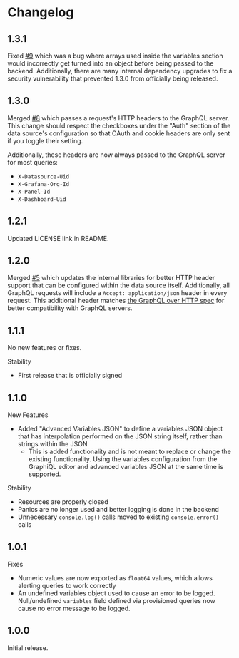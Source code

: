 # Changelog

## 1.3.1

Fixed [#9](https://github.com/wildmountainfarms/wild-graphql-datasource/issues/9)
which was a bug where arrays used inside the variables section would incorrectly get turned into an object before being passed to the backend.
Additionally, there are many internal dependency upgrades to fix a security vulnerability that prevented 1.3.0 from officially being released.

## 1.3.0

Merged [#8](https://github.com/wildmountainfarms/wild-graphql-datasource/pull/8)
which passes a request's HTTP headers to the GraphQL server.
This change should respect the checkboxes under the "Auth" section of the data source's configuration
so that OAuth and cookie headers are only sent if you toggle their setting.

Additionally, these headers are now always passed to the GraphQL server for most queries:

* `X-Datasource-Uid`
* `X-Grafana-Org-Id`
* `X-Panel-Id`
* `X-Dashboard-Uid`

## 1.2.1

Updated LICENSE link in README.

## 1.2.0

Merged [#5](https://github.com/wildmountainfarms/wild-graphql-datasource/pull/5)
which updates the internal libraries for better HTTP header support that can be configured within the data source itself.
Additionally, all GraphQL requests will include a `Accept: application/json` header in every request.
This additional header matches [the GraphQL over HTTP spec](https://graphql.github.io/graphql-over-http/draft/#sec-Accept) for better compatibility with GraphQL servers.

## 1.1.1

No new features or fixes.

Stability
* First release that is officially signed

## 1.1.0

New Features
* Added "Advanced Variables JSON" to define a variables JSON object that has interpolation performed on the JSON string itself, rather than strings within the JSON
  * This is added functionality and is not meant to replace or change the existing functionality. Using the variables configuration from the GraphiQL editor and advanced variables JSON at the same time is supported.

Stability
* Resources are properly closed
* Panics are no longer used and better logging is done in the backend
* Unnecessary `console.log()` calls moved to existing `console.error()` calls


## 1.0.1

Fixes
* Numeric values are now exported as `float64` values, which allows alerting queries to work correctly
* An undefined variables object used to cause an error to be logged. Null/undefined `variables` field defined via provisioned queries now cause no error message to be logged.


## 1.0.0

Initial release.
